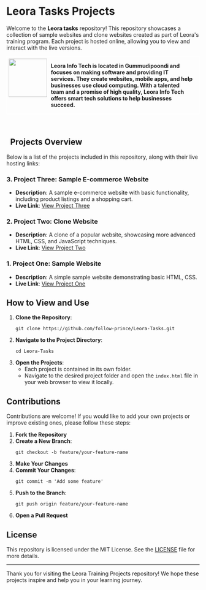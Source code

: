<h1 style="">Leora Tasks Projects</h1>
    <p>Welcome to the <strong style=" font-weight: 800">Leora tasks</strong> repository! This repository showcases a collection of sample websites and clone websites created as part of Leora's training program. Each project is hosted online, allowing you to view and interact with the live versions.</p> 
    <p style="color:; border: solid white 0.002rem; padding: 5px; display:flex; text-align:center; justify-content:center"><img  style="width:100px ;height:100px" src="https://www.leorainfotech.in/static/media/Leora%20Logo.0814c6ddd1992c31dac0.png" /><b style="text-align:start; padding:10px">Leora Info Tech is located in Gummudipoondi and focuses on making software and providing IT services. They create websites, mobile apps, and help businesses use cloud computing. With a talented team and a promise of high quality, Leora Info Tech offers smart tech solutions to help businesses succeed.</p>
    <h2>Projects Overview</b></h2>
    <p>Below is a list of the projects included in this repository, along with their live hosting links:</p>
        <h3>3. Project Three: Sample E-commerce Website</h3>
    <ul>
        <li><strong>Description</strong>: A sample e-commerce website with basic functionality, including product listings and a shopping cart.</li>
        <li><strong>Live Link</strong>: <a href="https://example.com/project-three">View Project Three</a></li>
    </ul>
    <h3>2. Project Two: Clone Website</h3>
    <ul>
        <li><strong>Description</strong>: A clone of a popular website, showcasing more advanced HTML, CSS, and JavaScript techniques.</li>
        <li><strong>Live Link</strong>: <a href="https://example.com/project-two">View Project Two</a></li>
    </ul>
      <h3>1. Project One: Sample Website</h3>
    <ul>
        <li><strong>Description</strong>: A simple sample website demonstrating basic HTML, CSS.</li>
        <li><strong>Live Link</strong>: <a href="https://example.com/project-one">View Project One</a></li>
    </ul>
    <h2>How to View and Use</h2>
    <ol>
        <li><strong>Clone the Repository</strong>:
            <pre><code>git clone https://github.com/follow-prince/Leora-Tasks.git</code></pre>
        </li>
        <li><strong>Navigate to the Project Directory</strong>:
            <pre><code>cd Leora-Tasks</code></pre>
        </li>
        <li><strong>Open the Projects</strong>:
            <ul>
                <li>Each project is contained in its own folder.</li>
                <li>Navigate to the desired project folder and open the <code>index.html</code> file in your web browser to view it locally.</li>
            </ul>
        </li>
    </ol>
    <h2>Contributions</h2>
    <p>Contributions are welcome! If you would like to add your own projects or improve existing ones, please follow these steps:</p>
    <ol>
        <li><strong>Fork the Repository</strong></li>
        <li><strong>Create a New Branch</strong>:
            <pre><code>git checkout -b feature/your-feature-name</code></pre>
        </li>
        <li><strong>Make Your Changes</strong></li>
        <li><strong>Commit Your Changes</strong>:
            <pre><code>git commit -m 'Add some feature'</code></pre>
        </li>
        <li><strong>Push to the Branch</strong>:
            <pre><code>git push origin feature/your-feature-name</code></pre>
        </li>
        <li><strong>Open a Pull Request</strong></li>
    </ol>
    <h2>License</h2>
    <p>This repository is licensed under the MIT License. See the <a href="LICENSE">LICENSE</a> file for more details.</p>
    <hr>
    <p>Thank you for visiting the Leora Training Projects repository! We hope these projects inspire and help you in your learning journey.</p>
